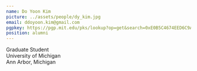 ```yaml
---
name: Do Yoon Kim
picture: ../assets/people/dy_kim.jpg
email: ddoyoon.kim@gmail.com
pgpkey: https://pgp.mit.edu/pks/lookup?op=get&search=0xE0B5C4674EED6C9A
position: alumni
---
```

Graduate Student<br>
University of Michigan<br>
Ann Arbor, Michigan<br>
